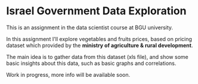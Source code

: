 # Israel Government Data Exploration
This is an assignment in the data scientist course at BGU university.

In this assignment I'll explore vegetables and fruits prices, based on pricing dataset which provided by the **ministry of agriculture & rural development**.

The main idea is to gather data from this dataset (xls file), and show some basic insights about this data, such as basic graphs and correlations.

Work in progress, more info will be available soon.
